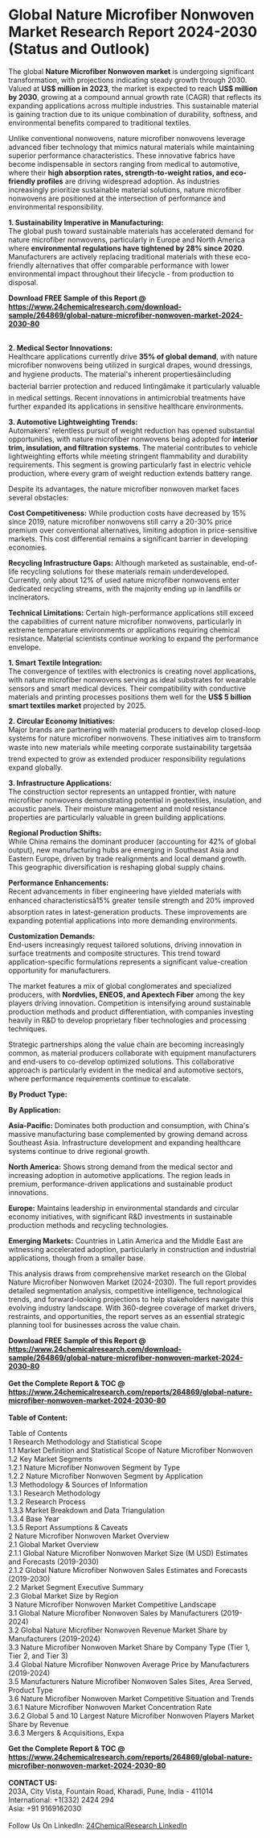 <h1>Global Nature Microfiber Nonwoven Market Research Report 2024-2030 (Status and Outlook)</h1><p>The global <strong>Nature Microfiber Nonwoven market</strong> is undergoing significant transformation, with projections indicating steady growth through 2030. Valued at <strong>US$ million in 2023</strong>, the market is expected to reach <strong>US$ million by 2030</strong>, growing at a compound annual growth rate (CAGR) that reflects its expanding applications across multiple industries. This sustainable material is gaining traction due to its unique combination of durability, softness, and environmental benefits compared to traditional textiles.</p><p>Unlike conventional nonwovens, nature microfiber nonwovens leverage advanced fiber technology that mimics natural materials while maintaining superior performance characteristics. These innovative fabrics have become indispensable in sectors ranging from medical to automotive, where their <strong>high absorption rates, strength-to-weight ratios, and eco-friendly profiles</strong> are driving widespread adoption. As industries increasingly prioritize sustainable material solutions, nature microfiber nonwovens are positioned at the intersection of performance and environmental responsibility.</p><p><strong>1. Sustainability Imperative in Manufacturing:</strong><br>
The global push toward sustainable materials has accelerated demand for nature microfiber nonwovens, particularly in Europe and North America where <strong>environmental regulations have tightened by 28% since 2020</strong>. Manufacturers are actively replacing traditional materials with these eco-friendly alternatives that offer comparable performance with lower environmental impact throughout their lifecycle - from production to disposal.</p><div><b>Download FREE Sample of this Report @ 
            <a href="https://www.24chemicalresearch.com/download-sample/264869/global-nature-microfiber-nonwoven-market-2024-2030-80">
            https://www.24chemicalresearch.com/download-sample/264869/global-nature-microfiber-nonwoven-market-2024-2030-80</a></b></div><br><p><strong>2. Medical Sector Innovations:</strong><br>
Healthcare applications currently drive <strong>35% of global demand</strong>, with nature microfiber nonwovens being utilized in surgical drapes, wound dressings, and hygiene products. The material's inherent propertiesâincluding bacterial barrier protection and reduced lintingâmake it particularly valuable in medical settings. Recent innovations in antimicrobial treatments have further expanded its applications in sensitive healthcare environments.</p><p><strong>3. Automotive Lightweighting Trends:</strong><br>
Automakers' relentless pursuit of weight reduction has opened substantial opportunities, with nature microfiber nonwovens being adopted for <strong>interior trim, insulation, and filtration systems</strong>. The material contributes to vehicle lightweighting efforts while meeting stringent flammability and durability requirements. This segment is growing particularly fast in electric vehicle production, where every gram of weight reduction extends battery range.</p><p>Despite its advantages, the nature microfiber nonwoven market faces several obstacles:</p><p><strong>Cost Competitiveness:</strong> While production costs have decreased by 15% since 2019, nature microfiber nonwovens still carry a 20-30% price premium over conventional alternatives, limiting adoption in price-sensitive markets. This cost differential remains a significant barrier in developing economies.</p><p><strong>Recycling Infrastructure Gaps:</strong> Although marketed as sustainable, end-of-life recycling solutions for these materials remain underdeveloped. Currently, only about 12% of used nature microfiber nonwovens enter dedicated recycling streams, with the majority ending up in landfills or incinerators.</p><p><strong>Technical Limitations:</strong> Certain high-performance applications still exceed the capabilities of current nature microfiber nonwovens, particularly in extreme temperature environments or applications requiring chemical resistance. Material scientists continue working to expand the performance envelope.</p><p><strong>1. Smart Textile Integration:</strong><br>
The convergence of textiles with electronics is creating novel applications, with nature microfiber nonwovens serving as ideal substrates for wearable sensors and smart medical devices. Their compatibility with conductive materials and printing processes positions them well for the <strong>US$ 5 billion smart textiles market</strong> projected by 2025.</p><p><strong>2. Circular Economy Initiatives:</strong><br>
Major brands are partnering with material producers to develop closed-loop systems for nature microfiber nonwovens. These initiatives aim to transform waste into new materials while meeting corporate sustainability targetsâa trend expected to grow as extended producer responsibility regulations expand globally.</p><p><strong>3. Infrastructure Applications:</strong><br>
The construction sector represents an untapped frontier, with nature microfiber nonwovens demonstrating potential in geotextiles, insulation, and acoustic panels. Their moisture management and mold resistance properties are particularly valuable in green building applications.</p><p><strong>Regional Production Shifts:</strong><br>
	While China remains the dominant producer (accounting for 42% of global output), new manufacturing hubs are emerging in Southeast Asia and Eastern Europe, driven by trade realignments and local demand growth. This geographic diversification is reshaping global supply chains.</p><p><strong>Performance Enhancements:</strong><br>
	Recent advancements in fiber engineering have yielded materials with enhanced characteristicsâ15% greater tensile strength and 20% improved absorption rates in latest-generation products. These improvements are expanding potential applications into more demanding environments.</p><p><strong>Customization Demands:</strong><br>
	End-users increasingly request tailored solutions, driving innovation in surface treatments and composite structures. This trend toward application-specific formulations represents a significant value-creation opportunity for manufacturers.</p><p>The market features a mix of global conglomerates and specialized producers, with <strong>Nordvlies, ENEOS, and Apextech Fiber</strong> among the key players driving innovation. Competition is intensifying around sustainable production methods and product differentiation, with companies investing heavily in R&amp;D to develop proprietary fiber technologies and processing techniques.</p><p>Strategic partnerships along the value chain are becoming increasingly common, as material producers collaborate with equipment manufacturers and end-users to co-develop optimized solutions. This collaborative approach is particularly evident in the medical and automotive sectors, where performance requirements continue to escalate.</p><p><strong>By Product Type:</strong></p><p><strong>By Application:</strong></p><p><strong>Asia-Pacific:</strong> Dominates both production and consumption, with China's massive manufacturing base complemented by growing demand across Southeast Asia. Infrastructure development and expanding healthcare systems continue to drive regional growth.</p><p><strong>North America:</strong> Shows strong demand from the medical sector and increasing adoption in automotive applications. The region leads in premium, performance-driven applications and sustainable product innovations.</p><p><strong>Europe:</strong> Maintains leadership in environmental standards and circular economy initiatives, with significant R&amp;D investments in sustainable production methods and recycling technologies.</p><p><strong>Emerging Markets:</strong> Countries in Latin America and the Middle East are witnessing accelerated adoption, particularly in construction and industrial applications, though from a smaller base.</p><p>This analysis draws from comprehensive market research on the Global Nature Microfiber Nonwoven Market (2024-2030). The full report provides detailed segmentation analysis, competitive intelligence, technological trends, and forward-looking projections to help stakeholders navigate this evolving industry landscape. With 360-degree coverage of market drivers, restraints, and opportunities, the report serves as an essential strategic planning tool for businesses across the value chain.</p><div><b>Download FREE Sample of this Report @ 
            <a href="https://www.24chemicalresearch.com/download-sample/264869/global-nature-microfiber-nonwoven-market-2024-2030-80">
            https://www.24chemicalresearch.com/download-sample/264869/global-nature-microfiber-nonwoven-market-2024-2030-80</a></b></div><br><div><b>Get the Complete Report & TOC @ 
            <a href="https://www.24chemicalresearch.com/reports/264869/global-nature-microfiber-nonwoven-market-2024-2030-80">
            https://www.24chemicalresearch.com/reports/264869/global-nature-microfiber-nonwoven-market-2024-2030-80</a></b></div><br>
            <b>Table of Content:</b><p>Table of Contents<br />
1 Research Methodology and Statistical Scope<br />
1.1 Market Definition and Statistical Scope of Nature Microfiber Nonwoven<br />
1.2 Key Market Segments<br />
1.2.1 Nature Microfiber Nonwoven Segment by Type<br />
1.2.2 Nature Microfiber Nonwoven Segment by Application<br />
1.3 Methodology & Sources of Information<br />
1.3.1 Research Methodology<br />
1.3.2 Research Process<br />
1.3.3 Market Breakdown and Data Triangulation<br />
1.3.4 Base Year<br />
1.3.5 Report Assumptions & Caveats<br />
2 Nature Microfiber Nonwoven Market Overview<br />
2.1 Global Market Overview<br />
2.1.1 Global Nature Microfiber Nonwoven Market Size (M USD) Estimates and Forecasts (2019-2030)<br />
2.1.2 Global Nature Microfiber Nonwoven Sales Estimates and Forecasts (2019-2030)<br />
2.2 Market Segment Executive Summary<br />
2.3 Global Market Size by Region<br />
3 Nature Microfiber Nonwoven Market Competitive Landscape<br />
3.1 Global Nature Microfiber Nonwoven Sales by Manufacturers (2019-2024)<br />
3.2 Global Nature Microfiber Nonwoven Revenue Market Share by Manufacturers (2019-2024)<br />
3.3 Nature Microfiber Nonwoven Market Share by Company Type (Tier 1, Tier 2, and Tier 3)<br />
3.4 Global Nature Microfiber Nonwoven Average Price by Manufacturers (2019-2024)<br />
3.5 Manufacturers Nature Microfiber Nonwoven Sales Sites, Area Served, Product Type<br />
3.6 Nature Microfiber Nonwoven Market Competitive Situation and Trends<br />
3.6.1 Nature Microfiber Nonwoven Market Concentration Rate<br />
3.6.2 Global 5 and 10 Largest Nature Microfiber Nonwoven Players Market Share by Revenue<br />
3.6.3 Mergers & Acquisitions, Expa</p><div><b>Get the Complete Report & TOC @ 
            <a href="https://www.24chemicalresearch.com/reports/264869/global-nature-microfiber-nonwoven-market-2024-2030-80">
            https://www.24chemicalresearch.com/reports/264869/global-nature-microfiber-nonwoven-market-2024-2030-80</a></b></div><br><b>CONTACT US:</b><br>
            203A, City Vista, Fountain Road, Kharadi, Pune, India - 411014<br>
            International: +1(332) 2424 294<br>
            Asia: +91 9169162030 <br><br>
            Follow Us On LinkedIn: <a href="https://www.linkedin.com/company/24chemicalresearch/">24ChemicalResearch LinkedIn</a>